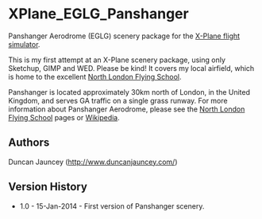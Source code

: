 XPlane_EGLG_Panshanger
======================

Panshanger Aerodrome (EGLG) scenery package for the [X-Plane flight simulator](http://www.x-plane.com).

This is my first attempt at an X-Plane scenery package, using only Sketchup, GIMP and WED.  Please be kind!  It covers my local airfield, which is home to the excellent [North London Flying School](http://www.northlondonflyingschool.com/).

Panshanger is located approximately 30km north of London, in the United Kingdom, and serves GA traffic on a single grass runway.  For more information about Panshanger Aerodrome, please see the [North London Flying School](http://www.northlondonflyingschool.com/) pages or [Wikipedia](http://en.wikipedia.org/wiki/Panshanger_Aerodrome).

Authors
-------
Duncan Jauncey (http://www.duncanjauncey.com/)


Version History
---------------
* 1.0 - 15-Jan-2014 - First version of Panshanger scenery.